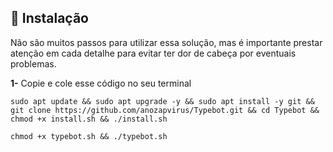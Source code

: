## 💽 Instalação

Não são muitos passos para utilizar essa solução, mas é importante prestar atenção em cada detalhe para evitar ter dor de cabeça por eventuais problemas.

<p><b>1-</b> Copie e cole esse código no seu terminal</p>

```
sudo apt update && sudo apt upgrade -y && sudo apt install -y git && git clone https://github.com/anozapvirus/Typebot.git && cd Typebot && chmod +x install.sh && ./install.sh
```

```
chmod +x typebot.sh && ./typebot.sh
```
